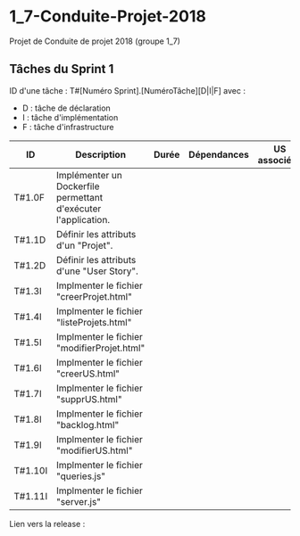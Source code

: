 # 1_7-Conduite-Projet-2018
Projet de Conduite de projet 2018 (groupe 1_7)

## Tâches du Sprint 1
ID d'une tâche : T#[Numéro Sprint].[NuméroTâche][D|I|F] avec :
* D : tâche de déclaration
* I : tâche d'implémentation
* F : tâche d'infrastructure

|ID|Description|Durée|Dépendances|US associées|État|
|--|-----------|-----|-----------|------------|----|
|T#1.0F|Implémenter un Dockerfile permettant d'exécuter l'application.|||||
|T#1.1D|Définir les attributs d'un "Projet".|||||
|T#1.2D|Définir les attributs d'une "User Story".|||||
|T#1.3I|Implmenter le fichier "creerProjet.html"|||||
|T#1.4I|Implmenter le fichier "listeProjets.html"|||||
|T#1.5I|Implmenter le fichier "modifierProjet.html"|||||
|T#1.6I|Implmenter le fichier "creerUS.html"|||||
|T#1.7I|Implmenter le fichier "supprUS.html"|||||
|T#1.8I|Implmenter le fichier "backlog.html"|||||
|T#1.9I|Implmenter le fichier "modifierUS.html"|||||
|T#1.10I|Implmenter le fichier "queries.js"|||||
|T#1.11I|Implmenter le fichier "server.js"||||||

Lien vers la release :

